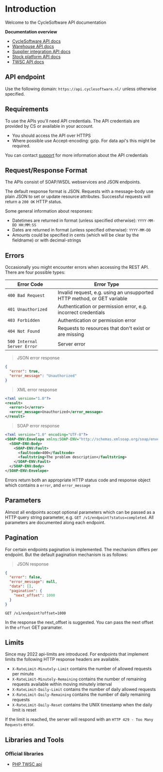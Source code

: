 # Introduction #

Welcome to the CycleSoftware API documentation

**Documentation overview**

- [CycleSoftware API docs](index.html)
- [Warehouse API docs](warehouse.html)
- [Supplier integration API docs](supplier.html)
- [Stock platform API docs](platform.html)
- [TWSC API docs](https://github.com/CycleSoftware/oauth2-twsc/)

## API endpoint ##

Use the following domain: `https://api.cyclesoftware.nl/` unless otherwise specified.

## Requirements ##

To use the APIs you'll need API credentials. The API credentials are provided by CS or available in your account.

* You should access the API over HTTPS
* Where possible use Accept-encoding: gzip. For data api's this might be required.

<aside class="notice">
  You can contact <a href="mailto:support@cyclesoftware.nl">support</a> for more information about the API credentials
</aside>

## Request/Response Format ##

The APIs consist of SOAP/WSDL webservices and JSON endpoints.

The default response format is JSON. Requests with a message-body use plain JSON to set or update resource attributes.
Successful requests will return a `200 OK` HTTP status.

Some general information about responses:

* Datetimes are returned in format (unless specified otherwise): `YYYY-MM-DD HH:MM:SS`
* Dates are returned in format (unless specified otherwise): `YYYY-MM-DD`
* Amounts could be specified in cents (which will be clear by the fieldname) or with decimal-strings

## Errors ##

Occasionally you might encounter errors when accessing the REST API. There are four possible types:

| Error Code                  | Error Type                                                              |
|-----------------------------|-------------------------------------------------------------------------|
| `400 Bad Request`           | Invalid request, e.g. using an unsupported HTTP method, or GET variable |
| `401 Unauthorized`          | Authentication or permission error, e.g. incorrect credentials          |
| `403 Forbidden`             | Authentication or permission error                                      |
| `404 Not Found`             | Requests to resources that don't exist or are missing                   |
| `500 Internal Server Error` | Server error                                                            |

> JSON error response

```json
{
  "error": true,
  "error_message": "Unauthorized"
}
```

> XML error response

```xml
<?xml version="1.0"?>
<result>
  <error>1</error>
  <error_message>Unauthorized</error_message>
</result>
```

> SOAP error response

```xml
<?xml version="1.0" encoding="UTF-8"?>
<SOAP-ENV:Envelope xmlns:SOAP-ENV="http://schemas.xmlsoap.org/soap/envelope/">
  <SOAP-ENV:Body>
    <SOAP-ENV:Fault>
      <faultcode>400</faultcode>
      <faultstring>The problem description</faultstring>
    </SOAP-ENV:Fault>
  </SOAP-ENV:Body>
</SOAP-ENV:Envelope>
```

Errors return both an appropriate HTTP status code and response object which contains a `error`, and `error_message`

## Parameters ##

Almost all endpoints accept optional parameters which can be passed as a HTTP query string parameter,
e.g. `GET /v1/endpoint?status=completed`. All parameters are documented along each endpoint.

## Pagination ##

For certain endpoints pagination is implemented. The mechanism differs per endpoint. But the default pagination
mechanism is as follows:

> JSON response

```json
{
  "error": false,
  "error_message": null,
  "data": [],
  "pagination": {
    "next_offset": 1000
  }
}
```

`GET /v1/endpoint?offset=1000`

In the response the next_offset is suggested. You can pass the next offset in the `offset` GET paramater.

## Limits ##

Since may 2022 api-limits are introduced. For endpoints that implement limits the following HTTP response headers are
available.

- `X-RateLimit-Minutely-Limit` contains the number of allowed requests per minute
- `X-RateLimit-Minutely-Remaining` contains the number of remaining requests available within moving minutely interval
- `X-RateLimit-Daily-Limit` contains the number of daily allowed requests
- `X-RateLimit-Daily-Remaining` contains the number of daily remaining requests
- `X-RateLimit-Daily-Reset` contains the UNIX timestamp when the daily limit is reset

If the limit is reached, the server will respond with an `HTTP 429 - Too Many Requests` error. 

## Libraries and Tools ##

### Official libraries ###

- [PHP TWSC api](https://packagist.org/packages/cyclesoftware/oauth2-twsc)
